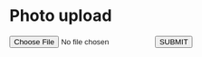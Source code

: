 Photo upload
============

<div id="filesubmit">
  <input type="file" class="file-select" accept="image/*"/>
  <button class="file-submit">SUBMIT</button>
</div>
